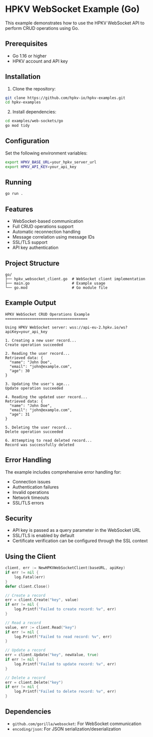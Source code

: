# HPKV WebSocket Example (Go)

This example demonstrates how to use the HPKV WebSocket API to perform CRUD operations using Go.

## Prerequisites

- Go 1.16 or higher
- HPKV account and API key

## Installation

1. Clone the repository:
```bash
git clone https://github.com/hpkv-io/hpkv-examples.git
cd hpkv-examples
```

2. Install dependencies:
```bash
cd examples/web-sockets/go
go mod tidy
```

## Configuration

Set the following environment variables:
```bash
export HPKV_BASE_URL=your_hpkv_server_url
export HPKV_API_KEY=your_api_key
```

## Running

```bash
go run .
```

## Features

- WebSocket-based communication
- Full CRUD operations support
- Automatic reconnection handling
- Message correlation using message IDs
- SSL/TLS support
- API key authentication

## Project Structure

```
go/
├── hpkv_websocket_client.go  # WebSocket client implementation
├── main.go                   # Example usage
└── go.mod                    # Go module file
```

## Example Output

```
HPKV WebSocket CRUD Operations Example
=====================================

Using HPKV WebSocket server: wss://api-eu-2.hpkv.io/ws?apiKey=your_api_key

1. Creating a new user record...
Create operation succeeded

2. Reading the user record...
Retrieved data: {
  "name": "John Doe",
  "email": "john@example.com",
  "age": 30
}

3. Updating the user's age...
Update operation succeeded

4. Reading the updated user record...
Retrieved data: {
  "name": "John Doe",
  "email": "john@example.com",
  "age": 31
}

5. Deleting the user record...
Delete operation succeeded

6. Attempting to read deleted record...
Record was successfully deleted
```

## Error Handling

The example includes comprehensive error handling for:
- Connection issues
- Authentication failures
- Invalid operations
- Network timeouts
- SSL/TLS errors

## Security

- API key is passed as a query parameter in the WebSocket URL
- SSL/TLS is enabled by default
- Certificate verification can be configured through the SSL context

## Using the Client

```go
client, err := NewHPKVWebSocketClient(baseURL, apiKey)
if err != nil {
    log.Fatal(err)
}
defer client.Close()

// Create a record
err = client.Create("key", value)
if err != nil {
    log.Printf("Failed to create record: %v", err)
}

// Read a record
value, err := client.Read("key")
if err != nil {
    log.Printf("Failed to read record: %v", err)
}

// Update a record
err = client.Update("key", newValue, true)
if err != nil {
    log.Printf("Failed to update record: %v", err)
}

// Delete a record
err = client.Delete("key")
if err != nil {
    log.Printf("Failed to delete record: %v", err)
}
```

## Dependencies

- `github.com/gorilla/websocket`: For WebSocket communication
- `encoding/json`: For JSON serialization/deserialization

